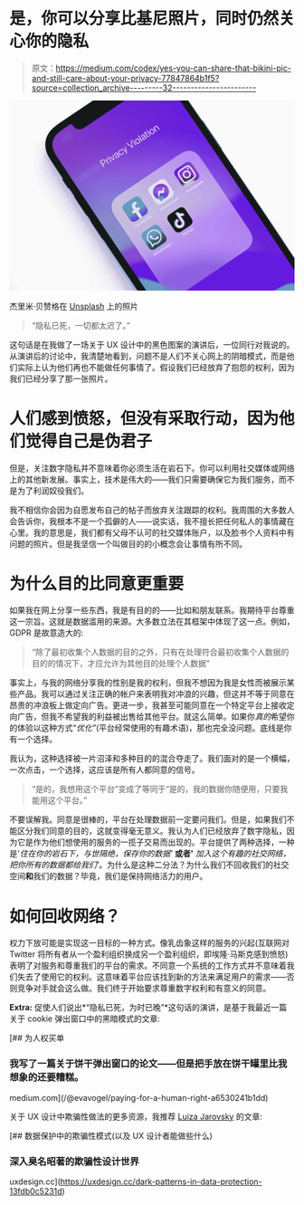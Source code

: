 # 是，你可以分享比基尼照片，同时仍然关心你的隐私

> 原文：<https://medium.com/codex/yes-you-can-share-that-bikini-pic-and-still-care-about-your-privacy-77847864b1f5?source=collection_archive---------32----------------------->

![](img/1a7fb7ec285d106963e32a4af43819cf.png)

杰里米·贝赞格在 [Unsplash](https://unsplash.com?utm_source=medium&utm_medium=referral) 上的照片

> “隐私已死，一切都太迟了。”

这句话是在我做了一场关于 UX 设计中的黑色图案的演讲后，一位同行对我说的。从演讲后的讨论中，我清楚地看到，问题不是人们不关心网上的阴暗模式，而是他们实际上认为他们再也不能做任何事情了。假设我们已经放弃了抱怨的权利，因为我们已经分享了那一张照片。

# 人们感到愤怒，但没有采取行动，因为他们觉得自己是伪君子

但是，关注数字隐私并不意味着你必须生活在岩石下。你可以利用社交媒体或网络上的其他新发展。事实上，技术是伟大的——我们只需要确保它为我们服务，而不是为了利润奴役我们。

我不相信你会因为自愿发布自己的帖子而放弃关注跟踪的权利。我周围的大多数人会告诉你，我根本不是一个孤僻的人——说实话，我不擅长把任何私人的事情藏在心里。我的意思是，我们都有父母不认可的社交媒体账户，以及脸书个人资料中有问题的照片。但是我坚信一个叫做目的的小概念会让事情有所不同。

# 为什么目的比同意更重要

如果我在网上分享一些东西，我是有目的的——比如和朋友联系。我期待平台尊重这一宗旨。这就是数据滥用的来源。大多数立法在其框架中体现了这一点。例如，GDPR 是故意造大的:

> “除了最初收集个人数据的目的之外，只有在处理符合最初收集个人数据的目的的情况下，才应允许为其他目的处理个人数据”

事实上，与我的网络分享我的性别是我的权利，但我不想因为我是女性而被展示某些产品。我可以通过关注正确的帐户来表明我对冲浪的兴趣，但这并不等于同意在昂贵的冲浪板上做定向广告。更进一步，我甚至可能同意在一个特定平台上接收定向广告，但我不希望我的利益被出售给其他平台。就这么简单。如果你*真的*希望你的体验以这种方式“*优化”*(平台经常使用的有趣术语)，那也完全没问题。底线是你有一个选择。

我认为，这种选择被一片沼泽和多种目的的混合夺走了。我们面对的是一个横幅，一次点击，一个选择，这应该是所有人都同意的信号。

> “是的，我想用这个平台”变成了等同于“是的，我的数据你随便用，只要我能用这个平台。”

不要误解我。同意是很棒的，平台在处理数据前一定要问我们。但是，如果我们不能区分我们同意的目的，这就变得毫无意义。我认为人们已经放弃了数字隐私，因为它是作为他们想使用的服务的一揽子交易而出现的。平台提供了两种选择，一种是'*住在你的岩石下，与世隔绝，保存你的数据'* **或者'** *加入这个有趣的社交网络，把你所有的数据都给我们'*。为什么是这种二分法？为什么我们不回收我们的社交空间**和**我们的数据？毕竟，我们是保持网络活力的用户。

# 如何回收网络？

权力下放可能是实现这一目标的一种方式。像乳齿象这样的服务的兴起(互联网对 Twitter 将所有者从一个盈利组织换成另一个盈利组织，即埃隆·马斯克感到愤怒)表明了对服务和尊重我们的平台的需求。不同意一个系统的工作方式并不意味着我们失去了使用它的权利。这意味着平台应该找到新的方法来满足用户的需求——否则竞争对手就会这么做。我们终于开始要求尊重数字权利和有意义的同意。

**Extra:** 促使人们说出*“隐私已死，为时已晚”*这句话的演讲，是基于我最近一篇关于 cookie 弹出窗口中的黑暗模式的文章:

[](/@evavogel/paying-for-a-human-right-a6530241b1dd) [## 为人权买单

### 我写了一篇关于饼干弹出窗口的论文——但是把手放在饼干罐里比我想象的还要糟糕。

medium.com](/@evavogel/paying-for-a-human-right-a6530241b1dd) 

关于 UX 设计中欺骗性做法的更多资源，我推荐 [Luiza Jarovsky](https://medium.com/u/5923939aa3e2?source=post_page-----77847864b1f5--------------------------------) 的文章:

[](https://uxdesign.cc/dark-patterns-in-data-protection-13fdb0c5231d) [## 数据保护中的欺骗性模式(以及 UX 设计者能做些什么)

### 深入臭名昭著的欺骗性设计世界

uxdesign.cc](https://uxdesign.cc/dark-patterns-in-data-protection-13fdb0c5231d)